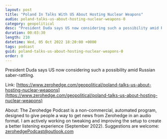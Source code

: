 ```yaml
---
layout: post
title: "Poland In Talks With US About Hosting Nuclear Weapons"
audio: poland-talks-us-about-hosting-nuclear-weapons-0
category: geopolitical
desc: "President Duda says US now considering such a possibility amid Russian saber-rattling."
duration: 00:03:30
length: 210
datetime: Wed, 05 Oct 2022 18:20:00 +0000
tags: podcast
guid: poland-talks-us-about-hosting-nuclear-weapons-0
order: 0
---
```

President Duda says US now considering such a possibility amid Russian saber-rattling.

Link: [https://www.zerohedge.com/geopolitical/poland-talks-us-about-hosting-nuclear-weapons](https://www.zerohedge.com/geopolitical/poland-talks-us-about-hosting-nuclear-weapons)

About: The Zerohedge Podcast is a non-commercial, automated program, designed to give people a way to get news from Zerohedge in an audio format.  I am actively working on tweaking and improving the setup to create a better listening experience (September 2022).  Suggestions are welcome: [zerohedgePodcast@outlook.com](mailto:zerohedgePodcast@outlook.com)